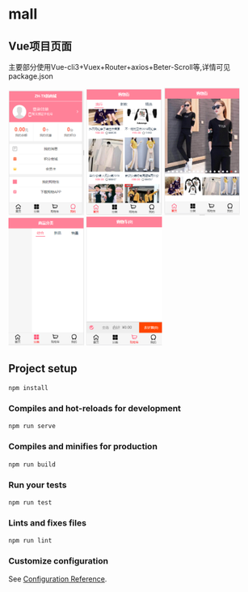 # mall

## Vue项目页面

主要部分使用Vue-cli3+Vuex+Router+axios+Beter-Scroll等,详情可见package.json

<img width="150"  src="https://github.com/ZH-TX/mall/blob/master/src/assets/cutImg/cut1.png"/>
<img width="150"  src="https://github.com/ZH-TX/mall/blob/master/src/assets/cutImg/cut5.png"/>
<img width="150"  src="https://github.com/ZH-TX/mall/blob/master/src/assets/cutImg/cut2.png"/>
<img width="150"  src="https://github.com/ZH-TX/mall/blob/master/src/assets/cutImg/cut3.png"/>
<img width="150"  src="https://github.com/ZH-TX/mall/blob/master/src/assets/cutImg/cut4.png"/>
<!-- ![](https://github.com/ZH-TX/mall/blob/master/src/assets/cutImg/cut1.png) -->


## Project setup
```
npm install
```

### Compiles and hot-reloads for development
```
npm run serve
```

### Compiles and minifies for production
```
npm run build
```

### Run your tests
```
npm run test
```

### Lints and fixes files
```
npm run lint
```

### Customize configuration
See [Configuration Reference](https://cli.vuejs.org/config/).


